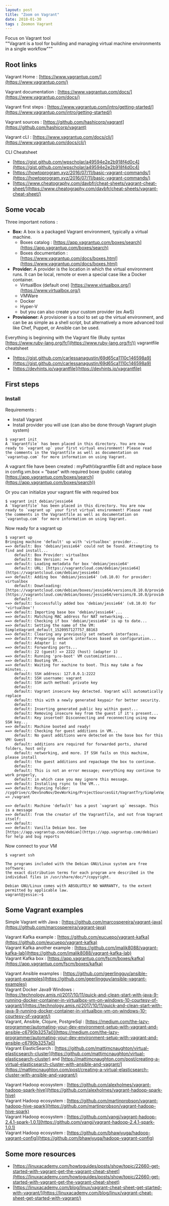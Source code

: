 ```yaml
---
layout: post
title: "Zoom on Vagrant"
date: 2018-01-30
tags : Zoomon Vagrant
---
```



Focus on Vagrant tool  
""Vagrant is a tool for building and managing virtual machine environments in a single workflow"""

## Root links

Vagrant Home : [https://www.vagrantup.com/](https://www.vagrantup.com/)

Vagrant documentation : [https://www.vagrantup.com/docs/](https://www.vagrantup.com/docs/)

Vagrant first steps : [https://www.vagrantup.com/intro/getting-started/](https://www.vagrantup.com/intro/getting-started/)

Vagrant sources : [https://github.com/hashicorp/vagrant](https://github.com/hashicorp/vagrant)

Vagrant cLI : [https://www.vagrantup.com/docs/cli/](https://www.vagrantup.com/docs/cli/)

CLI Cheatsheet 
* [https://gist.github.com/wpscholar/a49594e2e2b918f4d0c4](https://gist.github.com/wpscholar/a49594e2e2b918f4d0c4)
* [https://howtoprogram.xyz/2016/07/11/basic-vagrant-commands/](https://howtoprogram.xyz/2016/07/11/basic-vagrant-commands/)
* [https://www.cheatography.com/davbfr/cheat-sheets/vagrant-cheat-sheet/](https://www.cheatography.com/davbfr/cheat-sheets/vagrant-cheat-sheet/)

## Some vocab

Three important notions : 
* **Box:** A box is a packaged Vagrant environment, typically a virtual machine.
	* Boxes catalog : [https://app.vagrantup.com/boxes/search](https://app.vagrantup.com/boxes/search)
	* Boxes documentation : [https://www.vagrantup.com/docs/boxes.html](https://www.vagrantup.com/docs/boxes.html)
* **Provider:** A provider is the location in which the virtual environment runs. It can be local, remote or even a special case like a Docker container.
	* VirtualBox (default one) [https://www.virtualbox.org/](https://www.virtualbox.org/)
	* VMWare
	* Docker
	* Hyper-V
	* but you can also create your custom provider (ex AwS)
* **Provisioner:** A provisioner is a tool to set up the virtual environment, and can be as simple as a shell script, but alternatively a more advanced tool like Chef, Puppet, or Ansible can be used.


Everything is beginning with the Vagrant file (Ruby syntax [https://www.ruby-lang.org/fr/](https://www.ruby-lang.org/fr/))
vagrantfile cheatsheet
* [https://gist.github.com/carlessanagustin/69d65ca1110c146598a9](https://gist.github.com/carlessanagustin/69d65ca1110c146598a9)
* [https://devhints.io/vagrantfile](https://devhints.io/vagrantfile)

## First steps

### Install

Requirements :   
* Install Vagrant
* Install provider you will use (can also be done through Vagrant plugin system)


```
$ vagrant init
A `Vagrantfile` has been placed in this directory. You are now
ready to `vagrant up` your first virtual environment! Please read
the comments in the Vagrantfile as well as documentation on
`vagrantup.com` for more information on using Vagrant.
```

A vagrant file have been created : myPath\Vagrantfile
Edit and replace base in config.vm.box = "base" with required boxe (public catalog [https://app.vagrantup.com/boxes/search](https://app.vagrantup.com/boxes/search))

Or you can initialize your vagrant file with required box

```
$ vagrant init debian/jessie64
A `Vagrantfile` has been placed in this directory. You are now
ready to `vagrant up` your first virtual environment! Please read
the comments in the Vagrantfile as well as documentation on
`vagrantup.com` for more information on using Vagrant.
```

Now ready for a vagrant up

```
$ vagrant up
Bringing machine 'default' up with 'virtualbox' provider...
==> default: Box 'debian/jessie64' could not be found. Attempting to find and install...
    default: Box Provider: virtualbox
    default: Box Version: >= 0
==> default: Loading metadata for box 'debian/jessie64'
    default: URL: [https://vagrantcloud.com/debian/jessie64](https://vagrantcloud.com/debian/jessie64)
==> default: Adding box 'debian/jessie64' (v8.10.0) for provider: virtualbox
    default: Downloading: [https://vagrantcloud.com/debian/boxes/jessie64/versions/8.10.0/providers/virtualbox.box](https://vagrantcloud.com/debian/boxes/jessie64/versions/8.10.0/providers/virtualbox.box)
    default:
==> default: Successfully added box 'debian/jessie64' (v8.10.0) for 'virtualbox'!
==> default: Importing base box 'debian/jessie64'...
==> default: Matching MAC address for NAT networking...
==> default: Checking if box 'debian/jessie64' is up to date...
==> default: Setting the name of the VM: SimpleVagrant_default_1520957127757_88163
==> default: Clearing any previously set network interfaces...
==> default: Preparing network interfaces based on configuration...
    default: Adapter 1: nat
==> default: Forwarding ports...
    default: 22 (guest) => 2222 (host) (adapter 1)
==> default: Running 'pre-boot' VM customizations...
==> default: Booting VM...
==> default: Waiting for machine to boot. This may take a few minutes...
    default: SSH address: 127.0.0.1:2222
    default: SSH username: vagrant
    default: SSH auth method: private key
    default:
    default: Vagrant insecure key detected. Vagrant will automatically replace
    default: this with a newly generated keypair for better security.
    default:
    default: Inserting generated public key within guest...
    default: Removing insecure key from the guest if it's present...
    default: Key inserted! Disconnecting and reconnecting using new SSH key...
==> default: Machine booted and ready!
==> default: Checking for guest additions in VM...
    default: No guest additions were detected on the base box for this VM! Guest
    default: additions are required for forwarded ports, shared folders, host only
    default: networking, and more. If SSH fails on this machine, please install
    default: the guest additions and repackage the box to continue.
    default:
    default: This is not an error message; everything may continue to work properly,
    default: in which case you may ignore this message.
==> default: Installing rsync to the VM...
==> default: Rsyncing folder: /cygdrive/c/DevSnoNov/DevWorking/ProjectSourcesGit/VagrantTry/SimpleVagrant/ => /vagrant

==> default: Machine 'default' has a post `vagrant up` message. This is a message
==> default: from the creator of the Vagrantfile, and not from Vagrant itself:
==> default:
==> default: Vanilla Debian box. See [https://app.vagrantup.com/debian](https://app.vagrantup.com/debian) for help and bug reports
```

Now connect to your VM

```
$ vagrant ssh

The programs included with the Debian GNU/Linux system are free software;
the exact distribution terms for each program are described in the
individual files in /usr/share/doc/*/copyright.

Debian GNU/Linux comes with ABSOLUTELY NO WARRANTY, to the extent
permitted by applicable law.
vagrant@jessie:~$
```

## Some Vagrant examples

Simple Vagrant with Java : [https://github.com/marcospereira/vagrant-java](https://github.com/marcospereira/vagrant-java)   


Vagrant Kafka example : [https://github.com/eucuepo/vagrant-kafka](https://github.com/eucuepo/vagrant-kafka)   
Vagrant Kafka another example : [https://github.com/imalik8088/vagrant-kafka-lab](https://github.com/imalik8088/vagrant-kafka-lab)   
Vagrant Kafka box : [https://app.vagrantup.com/fscm/boxes/kafka](https://app.vagrantup.com/fscm/boxes/kafka)    


Vagrant Ansible examples : [https://github.com/geerlingguy/ansible-vagrant-examples](https://github.com/geerlingguy/ansible-vagrant-examples)   
Vagrant Docker Java9 Windows : [https://technology.amis.nl/2017/10/11/quick-and-clean-start-with-java-9-running-docker-container-in-virtualbox-vm-on-windows-10-courtesy-of-vagrant/](https://technology.amis.nl/2017/10/11/quick-and-clean-start-with-java-9-running-docker-container-in-virtualbox-vm-on-windows-10-courtesy-of-vagrant/)   
Vagrant, Ansible, Clojure, PostgreSql : [https://medium.com/the-lazy-programmer/automating-your-dev-environment-setup-with-vagrant-and-ansible-c6790b3257a0](https://medium.com/the-lazy-programmer/automating-your-dev-environment-setup-with-vagrant-and-ansible-c6790b3257a0)    
Vagrant ElasticSearch : [https://github.com/mattjmcnaughton/virtual-elasticsearch-cluster](https://github.com/mattjmcnaughton/virtual-elasticsearch-cluster) and [https://mattjmcnaughton.com/post/creating-a-virtual-elasticsearch-cluster-with-ansible-and-vagrant/](https://mattjmcnaughton.com/post/creating-a-virtual-elasticsearch-cluster-with-ansible-and-vagrant/)       


Vagrant Hadoop ecosystem : [https://github.com/alexholmes/vagrant-hadoop-spark-hive](https://github.com/alexholmes/vagrant-hadoop-spark-hive)    
Vagrant Hadoop ecosystem : [https://github.com/martinprobson/vagrant-hadoop-hive-spark](https://github.com/martinprobson/vagrant-hadoop-hive-spark)    
Vagrant Hadoop ecosystem : [https://github.com/vangj/vagrant-hadoop-2.4.1-spark-1.0.1](https://github.com/vangj/vagrant-hadoop-2.4.1-spark-1.0.1)    
Vagrant Hadoop ecosystem : [https://github.com/bhawiyuga/hadoop-vagrant-config](https://github.com/bhawiyuga/hadoop-vagrant-config)    

## Some more resources

* [https://linuxacademy.com/howtoguides/posts/show/topic/22660-get-started-with-vagrant-get-the-vagrant-cheat-sheet](https://linuxacademy.com/howtoguides/posts/show/topic/22660-get-started-with-vagrant-get-the-vagrant-cheat-sheet)
* [https://linuxacademy.com/blog/linux/vagrant-cheat-sheet-get-started-with-vagrant/](https://linuxacademy.com/blog/linux/vagrant-cheat-sheet-get-started-with-vagrant/)
